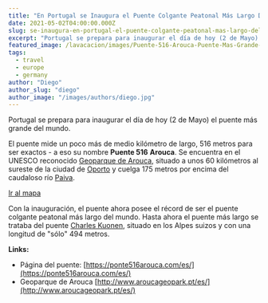 ```yaml
---
title: "En Portugal se Inaugura el Puente Colgante Peatonal Más Largo Del Mundo"
date: 2021-05-02T04:00:00.000Z
slug: se-inaugura-en-portugal-el-puente-colgante-peatonal-mas-largo-del-mundo
excerpt: "Portugal se prepara para inaugurar el día de hoy (2 de Mayo) el puente más grande del mundo. El puente mide un poco más de medio kilómetro de largo, 516 metros..."
featured_image: /lavacacion/images/Puente-516-Arouca-Puente-Mas-Grande-Del-Mundo.jpg
tags:
  - travel
  - europe
  - germany
author: "Diego"
author_slug: "diego"
author_image: "/images/authors/diego.jpg"
---
```


Portugal se prepara para inaugurar el día de hoy (2 de Mayo) el puente más grande del mundo.

El puente mide un poco más de medio kilómetro de largo, 516 metros para ser exactos - a eso su nombre **Puente 516** **Arouca**. Se encuentra en el UNESCO reconocido [Geoparque de Arouca](http://www.aroucageopark.pt/es/), situado a unos 60 kilómetros al sureste de la ciudad de [Oporto](https://es.wikipedia.org/wiki/Oporto) y cuelga 175 metros por encima del caudaloso río [Paiva](https://en.wikipedia.org/wiki/Paiva_River).

  
[Ir al mapa](https://www.openstreetmap.org/?mlat=40.96436&mlon=-8.17435#map=18/40.96436/-8.17435&layers=C)

Con la inauguración, el puente ahora posee el récord de ser el puente colgante peatonal más largo del mundo. Hasta ahora el puente más largo se trataba del puente [Charles Kuonen](https://es.wikipedia.org/wiki/Charles_Kuonen_Hängebrücke), situado en los Alpes suizos y con una longitud de "sólo" 494 metros.

**Links:**

*   Página del puente: [https://ponte516arouca.com/es/](https://ponte516arouca.com/es/)
*   Geoparque de Arouca [http://www.aroucageopark.pt/es/](http://www.aroucageopark.pt/es/)